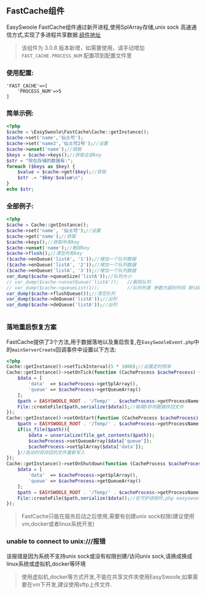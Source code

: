 ## FastCache组件
EasySwoole FastCache组件通过新开进程,使用SplArray存储,unix sock 高速通信方式,实现了多进程共享数据.[组件地址](https://github.com/easy-swoole/fast-cache)

> 该组件为 3.0.8 版本新增，如需要使用，请手动增加 `FAST_CACHE.PROCESS_NUM` 配置项到配置文件里

### 使用配置:
```
'FAST_CACHE'=>[
    'PROCESS_NUM'=>5
]
```

### 简单示例:
```php
<?php
$cache = \EasySwoole\FastCache\Cache::getInstance();
$cache->set('name','仙士可');
$cache->set('name2','仙士可2号');//设置
$cache->unset('name');//销毁
$keys = $cache->keys();//获取全部key
$str = "现在存储的数据有:";
foreach ($keys as $key) {
    $value = $cache->get($key);//获取
    $str .= "$key:$value\n";
}
echo $str;
```
### 全部例子:
```php
<?php
$cache = Cache::getInstance();
$cache->set('name', '仙士可');//设置
$cache->get('name');//获取
$cache->keys();//获取所有key
$cache->unset('name');//删除key
$cache->flush();//清空所有key
($cache->enQueue('listA', '1'));//增加一个队列数据
($cache->enQueue('listA', '2'));//增加一个队列数据
($cache->enQueue('listA', '3'));//增加一个队列数据
var_dump($cache->queueSize('listA'));//队列大小
// var_dump($cache->unsetQueue('listA'));   //删除队列
// var_dump($cache->queueList(1));          //队列列表 参数为超时时间 默认0.1
var_dump($cache->flushQueue());//清空队列
var_dump($cache->deQueue('listA'));//出列
var_dump($cache->deQueue('listA'));//出列



```

### 落地重启恢复方案
FastCache提供了3个方法,用于数据落地以及重启恢复,在`EasySwooleEvent.php`中的`mainServerCreate`回调事件中设置以下方法:
```php
<?php
Cache::getInstance()->setTickInterval(5 * 1000);//设置定时频率
Cache::getInstance()->setOnTick(function (CacheProcess $cacheProcess) {
    $data = [
        'data'  => $cacheProcess->getSplArray(),
        'queue' => $cacheProcess->getQueueArray()
    ];
    $path = EASYSWOOLE_ROOT . '/Temp/' . $cacheProcess->getProcessName();
    File::createFile($path,serialize($data));//每隔5秒将数据存回文件
});
Cache::getInstance()->setOnStart(function (CacheProcess $cacheProcess) {
    $path = EASYSWOOLE_ROOT . '/Temp/' . $cacheProcess->getProcessName();
    if(is_file($path)){
        $data = unserialize(file_get_contents($path));
        $cacheProcess->setQueueArray($data['queue']);
        $cacheProcess->setSplArray($data['data']);
    }//启动时将存回的文件重新写入
});
Cache::getInstance()->setOnShutdown(function (CacheProcess $cacheProcess) {
    $data = [
        'data'  => $cacheProcess->getSplArray(),
        'queue' => $cacheProcess->getQueueArray()
    ];
    $path = EASYSWOOLE_ROOT . '/Temp/' . $cacheProcess->getProcessName();
    File::createFile($path,serialize($data));//在守护进程时,php easyswoole stop 时会调用,落地数据
});

```


> FastCache只能在服务启动之后使用,需要有创建unix sock权限(建议使用vm,docker或者linux系统开发)

### unable to connect to unix:///报错
该报错是因为系统不支持unix sock或没有权限创建/访问unix sock,请换成换成linux系统或虚拟机,docker等环境
> 使用虚拟机,docker等方式开发,不能在共享文件夹使用EasySwoole,如果需要在vm下开发,建议使用sftp上传文件.